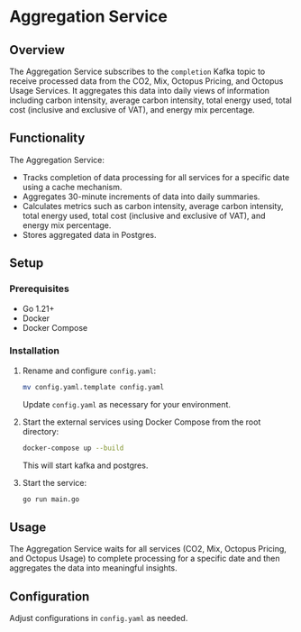 # Aggregation Service

## Overview

The Aggregation Service subscribes to the `completion` Kafka topic to receive processed data from the CO2, Mix, Octopus Pricing, and Octopus Usage Services. It aggregates this data into daily views of information including carbon intensity, average carbon intensity, total energy used, total cost (inclusive and exclusive of VAT), and energy mix percentage. 

## Functionality

The Aggregation Service:
- Tracks completion of data processing for all services for a specific date using a cache mechanism.
- Aggregates 30-minute increments of data into daily summaries.
- Calculates metrics such as carbon intensity, average carbon intensity, total energy used, total cost (inclusive and exclusive of VAT), and energy mix percentage.
- Stores aggregated data in Postgres.

## Setup

### Prerequisites

- Go 1.21+
- Docker
- Docker Compose

### Installation

1. Rename and configure `config.yaml`:

    ```sh
    mv config.yaml.template config.yaml
    ```

    Update `config.yaml` as necessary for your environment.

2. Start the external services using Docker Compose from the root directory:

    ```sh
    docker-compose up --build
    ```

    This will start kafka and postgres.

3. Start the service:

    ```sh
    go run main.go
    ```

## Usage

The Aggregation Service waits for all services (CO2, Mix, Octopus Pricing, and Octopus Usage) to complete processing for a specific date and then aggregates the data into meaningful insights.

## Configuration

Adjust configurations in `config.yaml` as needed.
